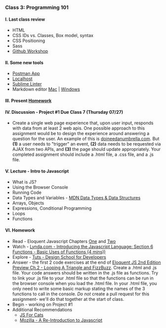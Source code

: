 ### Class 3: Programming 101

#### I. Last class review
* HTML
* CSS IDs vs. Classes, Box model, syntax
* CSS Positioning
* Sass
* [Github Workshop](https://github.com/ITP-Mashups/Mashups/tree/master/02_Web_Dev_101/Github_Workflow)

#### II. Some new tools
* [Postman App](https://www.getpostman.com/)
* [Localhost](https://github.com/ITP-Mashups/Mashups/tree/master/03_Programming_101/Local_Server)
* [Sublime Linter](http://www.hongkiat.com/blog/identify-code-errors-sublime-linter/)
* Markdown editor [Mac](https://macdown.uranusjr.com/) | [Windows](http://mike-ward.net/markdownedit/)

#### III. Present [Homework](https://github.com/ITP-Mashups/Class2Homework)

#### IV. Discussion - Project #1 Due Class 7 (Thursday 07/27)
* Create a single web page experience that, upon user input, responds with data from at least 2 web apis. One possible approach to this assignment would be to design the experience around answering a question for the user. An example of this is [doineedanumbrella.com](http://doineedanumbrella.com/). But **(1)** a user needs to "trigger" an event, **(2)** data needs to be requested via AJAX from two APIs, and **(3)** the page should update appropriately. Your completed assignment should include a .html file, a .css file, and a .js file.

#### V. Lecture - Intro to Javascript
* What is JS?
* Using the Browser Console
* Running Code
* Data Types and Variables - [MDN Data Types & Data Structures](https://developer.mozilla.org/en-US/docs/Web/JavaScript/Data_structures)
* Arrays, Objects
* Expressions, Conditional Programming
* Loops
* Functions


#### VI. Homework
* Read - Eloquent Javascript Chapters [One](http://eloquentjavascript.net/01_values.html) and [Two](http://eloquentjavascript.net/02_program_structure.html)
* Watch - [Lynda.com - Introducing the Javascript Language: Section 6 Functions - Basic Uses of Functions (4 mins))](http://www.nyu.edu/lynda)
* Explore - [Tuts - Design School for Developers](http://webdesign.tutsplus.com/series/design-school-for-developers--webdesign-13793)
* Answer - the first 2 code exercises at the end of [Eloquent JS 2nd Edition Preview Ch.2 - Looping A Triangle and FizzBuzz](http://eloquentjavascript.net/02_program_structure.html). Create a .html and .js file. Your code answers should be written in the .js file as functions. Try to link your .js file to your .html file so that the functions can be run in the browser console when you load the .html file. In your .html file, you only need to write some basic markup stating the names of the 3 functions to call in the console. *Do not* create a pull request for this assignment- we'll do that together at the start of class.
* Begin - working on Project #1 
* Additional Recommendations
	* [JS For Cats](href)
	* [Mozilla - A Re-Introduction to Javascript](https://developer.mozilla.org/en-US/docs/Web/JavaScript/A_re-introduction_to_JavaScript)